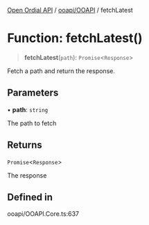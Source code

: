 [Open Ordial API](../../../README.md) / [ooapi/OOAPI](../README.md) / fetchLatest

# Function: fetchLatest()

> **fetchLatest**(`path`): `Promise`\<`Response`\>

Fetch a path and return the response.

## Parameters

• **path**: `string`

The path to fetch

## Returns

`Promise`\<`Response`\>

The response

## Defined in

ooapi/OOAPI.Core.ts:637
